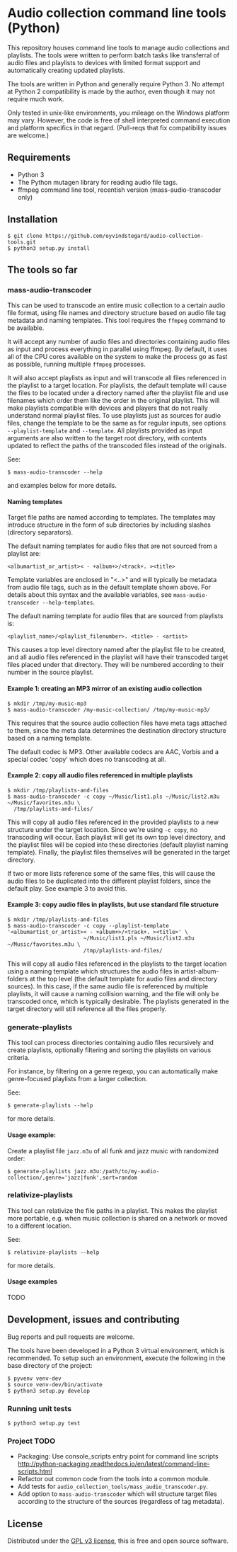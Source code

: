 # Audio collection command line tools (Python)

This repository houses command line tools to manage audio collections
and playlists. The tools were written to perform batch tasks like
transferral of audio files and playlists to devices with limited
format support and automatically creating updated playlists.

The tools are written in Python and generally require Python 3. No
attempt at Python 2 compatibility is made by the author, even though
it may not require much work.

Only tested in unix-like environments, you mileage on the Windows
platform may vary. However, the code is free of shell interpreted
command execution and platform specifics in that regard. (Pull-reqs
that fix compatibility issues are welcome.)

## Requirements

- Python 3
- The Python mutagen library for reading audio file tags.
- ffmpeg command line tool, recentish version (mass-audio-transcoder
  only)

## Installation

    $ git clone https://github.com/oyvindstegard/audio-collection-tools.git
    $ python3 setup.py install

## The tools so far

### mass-audio-transcoder

This can be used to transcode an entire music collection to a certain
audio file format, using file names and directory structure based on
audio file tag metadata and naming templates. This tool requires the
`ffmpeg` command to be available.

It will accept any number of audio files and directories containing
audio files as input and process everything in parallel using ffmpeg.
By default, it uses all of the CPU cores available on the system to
make the process go as fast as possible, running multiple `ffmpeg`
processes.

It will also accept playlists as input and will transcode all files
referenced in the playlist to a target location. For playlists, the
default template will cause the files to be located under a directory
named after the playlist file and use filenames which order them like
the order in the original playlist. This will make playlists
compatible with devices and players that do not really understand
normal playlist files. To use playlists just as sources for audio
files, change the template to be the same as for regular inputs, see
options `--playlist-template` and `--template`. All playlists provided
as input arguments are also written to the target root directory, with
contents updated to reflect the paths of the transcoded files instead
of the originals.

See:

    $ mass-audio-transcoder --help
    
and examples below for more details.

#### Naming templates

Target file paths are named according to templates. The templates may
introduce structure in the form of sub directories by including
slashes (directory separators).

The default naming templates for audio files that are not sourced from
a playlist are:

    <albumartist_or_artist>< - +album+>/<track+. ><title>
    
Template variables are enclosed in "<..>" and will typically be
metadata from audio file tags, such as in the default template shown
above. For details about this syntax and the available variables, see
`mass-audio-transcoder --help-templates`.

The default naming template for audio files that are sourced from
playlists is:

    <playlist_name>/<playlist_filenumber>. <title> - <artist>
    
This causes a top level directory named after the playlist file to be
created, and all audio files referenced in the playlist will have
their transcoded target files placed under that directory. They will
be numbered according to their number in the source playlist.

#### Example 1: creating an MP3 mirror of an existing audio collection

    $ mkdir /tmp/my-music-mp3
    $ mass-audio-transcoder /my-music-collection/ /tmp/my-music-mp3/

This requires that the source audio collection files have meta tags
attached to them, since the meta data determines the destination
directory structure based on a naming template.

The default codec is MP3. Other available codecs are AAC, Vorbis and a
special codec 'copy' which does no transcoding at all.

#### Example 2: copy all audio files referenced in multiple playlists

    $ mkdir /tmp/playlists-and-files
    $ mass-audio-transcoder -c copy ~/Music/list1.pls ~/Music/list2.m3u ~/Music/favorites.m3u \
      /tmp/playlists-and-files/

This will copy all audio files referenced in the provided playlists to
a new structure under the target location. Since we're using `-c
copy`, no transcoding will occur. Each playlist will get its own top
level directory, and the playlist files will be copied into these
directories (default playlist naming template). Finally, the playlist
files themselves will be generated in the target directory.

If two or more lists reference some of the same files, this will cause
the audio files to be duplicated into the different playlist folders,
since the default play. See example 3 to avoid this.

#### Example 3: copy audio files in playlists, but use standard file structure

    $ mkdir /tmp/playlists-and-files
    $ mass-audio-transcoder -c copy --playlist-template '<albumartist_or_artist>< - +album+>/<track+. ><title>' \
                            ~/Music/list1.pls ~/Music/list2.m3u ~/Music/favorites.m3u \
                            /tmp/playlists-and-files/
                            
This will copy all audio files referenced in the playlists to the
target location using a naming template which structures the audio
files in artist-album-folders at the top level (the default template
for audio files and directory sources). In this case, if the same
audio file is referenced by multiple playlists, it will cause a naming
collision warning, and the file will only be transcoded once, which is
typically desirable. The playlists generated in the target directory
will still reference all the files properly.


### generate-playlists

This tool can process directories containing audio files recursively
and create playlists, optionally filtering and sorting the playlists
on various criteria.

For instance, by filtering on a genre regexp, you can automatically
make genre-focused playlists from a larger collection.

See:

    $ generate-playlists --help
    
for more details.


#### Usage example:

Create a playlist file `jazz.m3u` of all funk and jazz music with
randomized order:

    $ generate-playlists jazz.m3u:/path/to/my-audio-collection/,genre='jazz|funk',sort=random


### relativize-playlists

This tool can relativize the file paths in a playlist. This makes the
playlist more portable, e.g. when music collection is shared on a
network or moved to a different location.

See:

    $ relativize-playlists --help
    
for more details.

#### Usage examples

TODO

## Development, issues and contributing

Bug reports and pull requests are welcome.

The tools have been developed in a Python 3 virtual environment, which
is recommended. To setup such an environment, execute the following in
the base directory of the project:

    $ pyvenv venv-dev
    $ source venv-dev/bin/activate
    $ python3 setup.py develop

### Running unit tests

    $ python3 setup.py test

### Project TODO

- Packaging: Use console_scripts entry point for command line scripts
  http://python-packaging.readthedocs.io/en/latest/command-line-scripts.html
- Refactor out common code from the tools into a common module.
- Add tests for `audio_collection_tools/mass_audio_transcoder.py`.
- Add option to `mass-audio-transcoder` which will structure target
  files according to the structure of the sources (regardless of tag
  metadata).

## License

Distributed under the [GPL v3
license](https://opensource.org/licenses/GPL-3.0), this is free and
open source software.
